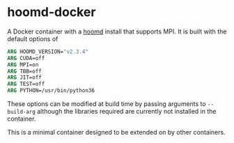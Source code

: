 hoomd-docker
============

A Docker container with a [hoomd] install that supports MPI. It is built
with the default options of

```dockerfile
ARG HOOMD_VERSION="v2.3.4"
ARG CUDA=off
ARG MPI=on
ARG TBB=off
ARG JIT=off
ARG TEST=off
ARG PYTHON=/usr/bin/python36
```

These options can be modified at build time by passing arguments to
`--build-arg` although the libraries required are currently not installed in
the container.

This is a minimal container designed to be extended on by other containers.

[hoomd]: https://glotzerlab.engin.umich.edu/hoomd-blue/

